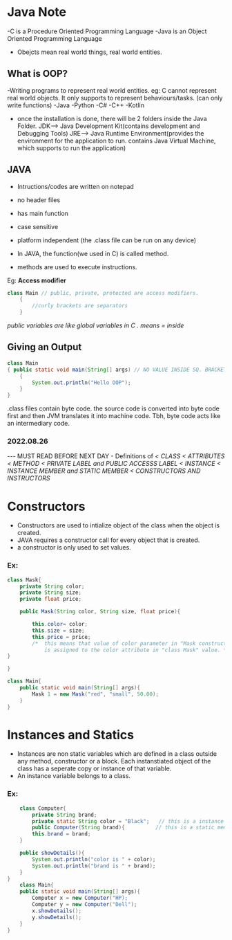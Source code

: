 # Java Note
-C is a Procedure Oriented Programming Language
-Java is an Object Oriented Programming Language

- Obejcts mean real world things, real world entities.

## What is OOP?
-Writing programs to represent real world entities.
eg: C cannot represent real world objects. It only supports to represent behaviours/tasks. (can only write functions)
        -Java
        -Python
        -C#
        -C++
        -Kotlin

- once the installation is done, there will be 2 folders inside the Java Folder.
        JDK--> Java Development Kit(contains development and Debugging Tools)
        JRE--> Java Runtime Environment(provides the environment for the application to run. contains Java Virtual Machine, which supports to run the application)

## JAVA
- Intructions/codes are written on notepad
- no header files
- has main function
- case sensitive
- platform independent (the .class file can be run on any device)

- In JAVA, the function(we used in C) is called method.
- methods are used to execute instructions.

Eg: **Access modifier**
```java
class Main // public, private, protected are access modifiers. 
    {
        //curly brackets are separators
    }
```
*public variables are like global variables in C*
*. means = inside*



## Giving an Output

```java
class Main
{ public static void main(String[] args) // NO VALUE INSIDE SQ. BRACKETS MEANS UNLIMITED SIZE**
    {
        System.out.println("Hello OOP");
    }
}
```

.class files contain byte code. the source code is converted into byte code first and then JVM translates it into machine code. 
Tbh, byte code acts like an intermediary code.

### 2022.08.26

--- MUST READ BEFORE NEXT DAY - Definitions of      *< CLASS
                                                    < ATTRIBUTES
                                                    < METHOD
                                                    < PRIVATE LABEL and PUBLIC ACCESSS LABEL
                                                    < INSTANCE
                                                    < INSTANCE MEMBER and STATIC MEMBER
                                                    < CONSTRUCTORS AND INSTRUCTORS*
$$
$$


# Constructors
- Constructors are used to intialize object of the class when the object is created.
- JAVA requires a constructor call for every object that is created.
- a constructor is only used to set values.
### Ex:
```java
class Mask{
	private String color;
	private String size;
	private float price;

	public Mask(String color, String size, float price){

		this.color= color; 
		this.size = size;
		this.price = price;
        /* 	this means that value of color parameter in "Mask constructor"
			is assigned to the color attribute in "class Mask" value. */
}

}

class Main{
	public static void main(String[] args){
        Mask 1 = new Mask("red", "small", 50.00);
	}
}
```

# Instances and Statics

- Instances are non static variables which are defined in a class outside any method, constructor or a block. Each instanstiated object of the class has a seperate copy or instance of that variable.
- An instance variable belongs to a class.

###  Ex:
```java
    class Computer{
        private String brand;                    
        private static String color = "Black";   // this is a instance member. All objects created in this class can have a copy of this instance.
        public Computer(String brand){          // this is a static member, which means all the objects created under this class shares this same attribute.
        this.brand = brand;
    }

    public showDetails(){
        System.out.println("color is " + color);
        System.out.println("brand is " + brand);
    }
}
    class Main{
    public static void main(String[] args){
        Computer x = new Computer("HP);
        Computer y = new Computer("Dell");
        x.showDetails();
        y.showDetails();
    }
}
```
